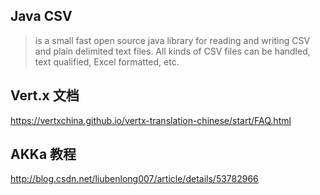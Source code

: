 ## Java CSV 
>is a small fast open source java library for reading and writing CSV and plain delimited text files. All kinds of CSV files can be handled, text qualified, Excel formatted, etc.



## Vert.x 文档
https://vertxchina.github.io/vertx-translation-chinese/start/FAQ.html

## AKKa  教程
http://blog.csdn.net/liubenlong007/article/details/53782966
